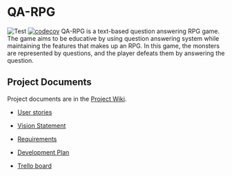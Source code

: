 # QA-RPG
![Test](https://github.com/QA-RPG/QA-RPG/actions/workflows/unittest.yml/badge.svg)
[![codecov](https://codecov.io/gh/QA-RPG/QA-RPG/branch/main/graph/badge.svg?token=D3ZLS8LZ12)](https://codecov.io/gh/QA-RPG/QA-RPG)
QA-RPG is a text-based question answering RPG game. The game aims to be educative by using question answering system while maintaining the features that makes up an RPG. In this game, the monsters are represented by questions, and the player defeats them by answering the question.

## Project Documents

Project documents are in the [Project Wiki](../../wiki/Home).

- [User stories](https://github.com/QA-RPG/QA-RPG/wiki/User-Stories)

- [Vision Statement](https://github.com/QA-RPG/QA-RPG/wiki/Vision-Statement)

- [Requirements](https://github.com/QA-RPG/QA-RPG/wiki/Requirements)

- [Development Plan](https://github.com/QA-RPG/QA-RPG/wiki/Development-Plan)

- [Trello board](https://trello.com/b/87UXzdzR/information)
